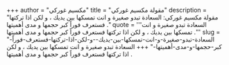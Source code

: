 +++
author = "مكسيم غوركي"
title = "مقولة مكسيم غوركي"
description = "مقولة مكسيم غوركي: السعادة تبدو صغيرة و انت تمسكها بين يديك ، و لكن اذا تركتها فستعرف فوراً كبر حجمها و مدى أهميتها ."
quote = '''السعادة تبدو صغيرة و انت تمسكها بين يديك ، و لكن اذا تركتها فستعرف فوراً كبر حجمها و مدى أهميتها .''' 
slug = "السعادة-تبدو-صغيرة-و-انت-تمسكها-بين-يديك--و-لكن-اذا-تركتها-فستعرف-فوراً-كبر-حجمها-و-مدى-أهميتها-"
+++
السعادة تبدو صغيرة و انت تمسكها بين يديك ، و لكن اذا تركتها فستعرف فوراً كبر حجمها و مدى أهميتها .

